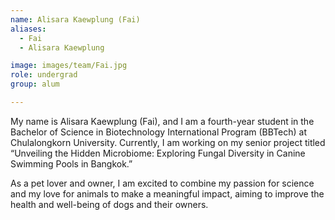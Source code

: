 ```yaml
---
name: Alisara Kaewplung (Fai)
aliases:
  - Fai
  - Alisara Kaewplung

image: images/team/Fai.jpg
role: undergrad
group: alum

---
```


My name is Alisara Kaewplung (Fai), and I am a fourth-year student in the Bachelor of Science in Biotechnology International Program (BBTech) at Chulalongkorn University. Currently, I am working on my senior project titled “Unveiling the Hidden Microbiome: Exploring Fungal Diversity in Canine Swimming Pools in Bangkok.”

As a pet lover and owner, I am excited to combine my passion for science and my love for animals to make a meaningful impact, aiming to improve the health and well-being of dogs and their owners.
